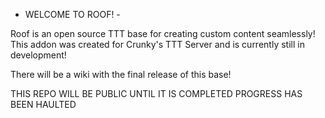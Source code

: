 - WELCOME TO ROOF! -

Roof is an open source TTT base for creating custom content seamlessly!
This addon was created for Crunky's TTT Server and is currently still in development!

There will be a wiki with the final release of this base!

THIS REPO WILL BE PUBLIC UNTIL IT IS COMPLETED
PROGRESS HAS BEEN HAULTED
